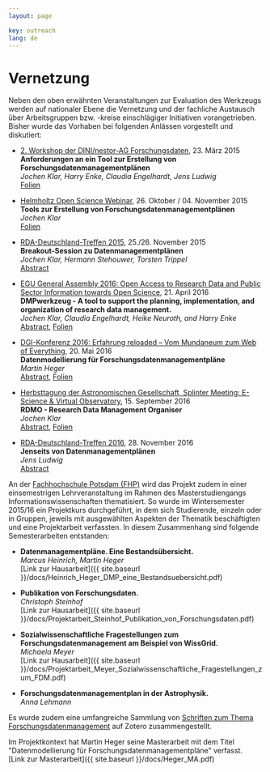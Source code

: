 ```yaml
---
layout: page

key: outreach
lang: de
---
```


Vernetzung
==========

Neben den oben erwähnten Veranstaltungen zur Evaluation des Werkzeugs werden auf nationaler Ebene die Vernetzung und der fachliche Austausch über Arbeitsgruppen bzw. -kreise einschlägiger Initiativen vorangetrieben. Bisher wurde das Vorhaben bei folgenden Anlässen vorgestellt und diskutiert:

* [2. Workshop der DINI/nestor-AG Forschungsdaten](http://www.forschungsdaten.org/index.php/DINI-nestor-WS2), 23. März 2015  
**Anforderungen an ein Tool zur Erstellung von Forschungsdatenmanagementplänen**  
*Jochen Klar, Harry Enke, Claudia Engelhardt, Jens Ludwig*  
[Folien](http://www.forschungsdaten.org/images/2/27/07--klar--anforderungen-tool.pdf)

* [Helmholtz Open Science Webinar](http://os.helmholtz.de/de/bewusstsein-schaerfen/workshops/webinare-zu-forschungsdaten/), 26. Oktober / 04. November 2015  
**Tools zur Erstellung von Forschungsdatenmanagementplänen**  
*Jochen Klar*  
[Folien](http://os.helmholtz.de/fileadmin/user_upload/os.helmholtz.de/Workshops/helmholtz_datenwebinar30_klar.pdf)

* [RDA-Deutschland-Treffen 2015](http://os.helmholtz.de/de/bewusstsein-schaerfen/workshops/rda-de-15/), 25./26. November 2015  
**Breakout-Session zu Datenmanagementplänen**  
*Jochen Klar, Hermann Stehouwer, Torsten Trippel*  
[Abstract](http://os.helmholtz.de/de/bewusstsein-schaerfen/workshops/rda-de-15/sessionabstracts/#c2115)

* [EGU General Assembly 2016: Open Access to Research Data and Public Sector Information towards Open Science](http://www.egu2016.eu/), 21. April 2016  
**DMPwerkzeug - A tool to support the planning, implementation, and
organization of research data management.**  
*Jochen Klar, Claudia Engelhardt, Heike Neuroth, and Harry Enke*  
[Abstract](http://meetingorganizer.copernicus.org/EGU2016/EGU2016-16394.pdf), [Folien](http://presentations.copernicus.org/EGU2016-16394_presentation.pdf)

* [DGI-Konferenz 2016: Erfahrung reloaded – Vom Mundaneum zum Web of Everything](http://dgi-info.de/events/dgi-konferenz-erfahrung-reloaded-vom-mundaneum-zum-web-of-everything/), 20. Mai 2016  
**Datenmodellierung für Forschungsdatenmanagementpläne**  
*Martin Heger*  
[Abstract](http://dgi-info.de/wp-content/uploads/2015/11/Heger_DGI2016.pdf), [Folien](http://dgi-info.de/wp-content/uploads/2015/11/DGI-Pr%C3%A4sentation_Martin-Heger.pdf)

* [Herbsttagung der Astronomischen Gesellschaft, Splinter Meeting: E-Science & Virtual Observatory](https://escience.aip.de/ag2016/), 15. September 2016  
**RDMO - Research Data Management Organiser**  
*Jochen Klar*  
[Abstract](https://www.ag2016.de/PDF/S5-63.pdf), [Folien](https://escience.aip.de/ag2016/klar_AG2016.pdf)

* [RDA-Deutschland-Treffen 2016](http://os.helmholtz.de/de/bewusstsein-schaerfen/workshops/rda-de-16/), 28. November 2016  
**Jenseits von Datenmanagementplänen**  
*Jens Ludwig*  
[Abstract](http://os.helmholtz.de/de/bewusstsein-schaerfen/workshops/rda-de-16/sessionabstracts/#c6993)

An der [Fachhochschule Potsdam (FHP)](http://www.fh-potsdam.de/) wird das Projekt zudem in einer einsemestrigen Lehrveranstaltung im Rahmen des Masterstudiengangs Informationswissenschaften thematisiert. So wurde im Wintersemester 2015/16 ein Projektkurs durchgeführt, in dem sich Studierende, einzeln oder in Gruppen, jeweils mit ausgewählten Aspekten der Thematik beschäftigten und eine Projektarbeit verfassten. In diesem Zusammenhang sind folgende Semesterarbeiten entstanden:

* **Datenmanagementpläne. Eine Bestandsübersicht.**  
*Marcus Heinrich, Martin Heger*  
[Link zur Hausarbeit]({{ site.baseurl }}/docs/Heinrich_Heger_DMP_eine_Bestandsuebersicht.pdf)

* **Publikation von Forschungsdaten.**  
*Christoph Steinhof*  
[Link zur Hausarbeit]({{ site.baseurl }}/docs/Projektarbeit_Steinhof_Publikation_von_Forschungsdaten.pdf)

* **Sozialwissenschaftliche Fragestellungen zum Forschungsdatenmanagement am Beispiel von WissGrid.**  
*Michaela Meyer*  
[Link zur Hausarbeit]({{ site.baseurl }}/docs/Projektarbeit_Meyer_Sozialwissenschaftliche_Fragestellungen_zum_FDM.pdf)

* **Forschungsdatenmanagementplan in der Astrophysik.**  
*Anna Lehmann*

Es wurde zudem eine umfangreiche Sammlung von [Schriften zum Thema Forschungsdatenmanagement](https://www.zotero.org/groups/forschungsdaten/items) auf Zotero zusammengestellt.

Im Projektkontext hat Martin Heger seine Masterarbeit mit dem Titel "Datenmodellierung für Forschungsdatenmanagementpläne" verfasst.  
[Link zur Masterarbeit]({{ site.baseurl }}/docs/Heger_MA.pdf)
